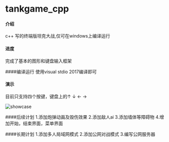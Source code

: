 # tankgame_cpp

#### 介绍
c++ 写的终端版坦克大战,仅可在windows上编译运行

#### 进度
完成了基本的图形和键盘输入框架

####编译运行
使用visual stdio 2017编译即可

#### 演示
目前只支持四个按键，键盘上的↑ ↓ ← →

![showcase](https://gitee.com/hfh1999/tankgame_cpp/raw/master/showcase.gif)

####后续计划
1.添加炮弹动画及毁伤效果
2.添加敌人ai
3.添加墙体等障碍物
4.增加开始，结束界面，菜单界面

####长期计划
1.添加多人局域网模式
2.添加公网对战模式
3.编写公网服务器
